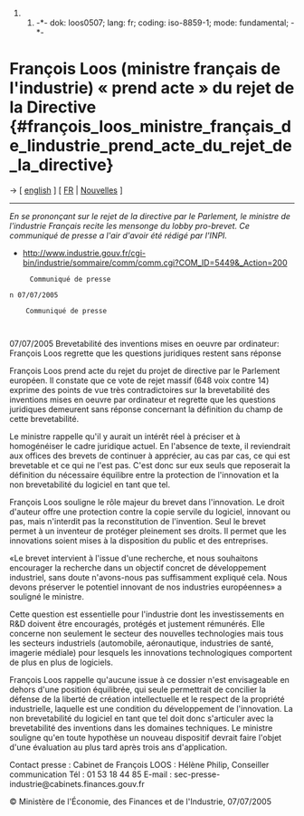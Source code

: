 1.  1.  -\*- dok: loos0507; lang: fr; coding: iso-8859-1; mode:
        fundamental; -\*-

# François Loos (ministre français de l\'industrie) « prend acte » du rejet de la Directive {#françois_loos_ministre_français_de_lindustrie_prend_acte_du_rejet_de_la_directive}

-\> \[ [ english](Loos050706En "wikilink") \] \[ [
FR](SwpatfrFr "wikilink") \| [ Nouvelles](SwpatcninoFr "wikilink") \]

------------------------------------------------------------------------

*En se prononçant sur le rejet de la directive par le Parlement, le
ministre de l\'industrie Français recite les mensonge du lobby
pro-brevet. Ce communiqué de presse a l\'air d\'avoir été rédigé par
l\'INPI.*

-   <http://www.industrie.gouv.fr/cgi-bin/industrie/sommaire/comm/comm.cgi?COM_ID=5449&_Action=200>

`     Communiqué de presse`

`n 07/07/2005`

`    Communiqué de presse`\
`    `\
`   `

07/07/2005 Brevetabilité des inventions mises en oeuvre par ordinateur:
François Loos regrette que les questions juridiques restent sans réponse

François Loos prend acte du rejet du projet de directive par le
Parlement européen. Il constate que ce vote de rejet massif (648 voix
contre 14) exprime des points de vue très contradictoires sur la
brevetabilité des inventions mises en oeuvre par ordinateur et regrette
que les questions juridiques demeurent sans réponse concernant la
définition du champ de cette brevetabilité.

Le ministre rappelle qu\'il y aurait un intérêt réel à préciser et à
homogénéiser le cadre juridique actuel. En l\'absence de texte, il
reviendrait aux offices des brevets de continuer à apprécier, au cas par
cas, ce qui est brevetable et ce qui ne l\'est pas. C\'est donc sur eux
seuls que reposerait la définition du nécessaire équilibre entre la
protection de l\'innovation et la non brevetabilité du logiciel en tant
que tel.

François Loos souligne le rôle majeur du brevet dans l\'innovation. Le
droit d\'auteur offre une protection contre la copie servile du
logiciel, innovant ou pas, mais n\'interdit pas la reconstitution de
l\'invention. Seul le brevet permet à un inventeur de protéger
pleinement ses droits. Il permet que les innovations soient mises à la
disposition du public et des entreprises.

«Le brevet intervient à l\'issue d\'une recherche, et nous souhaitons
encourager la recherche dans un objectif concret de développement
industriel, sans doute n\'avons-nous pas suffisamment expliqué cela.
Nous devons préserver le potentiel innovant de nos industries
européennes» a souligné le ministre.

Cette question est essentielle pour l\'industrie dont les
investissements en R&D doivent être encouragés, protégés et justement
rémunérés. Elle concerne non seulement le secteur des nouvelles
technologies mais tous les secteurs industriels (automobile,
aéronautique, industries de santé, imagerie médiale) pour lesquels les
innovations technologiques comportent de plus en plus de logiciels.

François Loos rappelle qu\'aucune issue à ce dossier n\'est envisageable
en dehors d\'une position équilibrée, qui seule permettrait de concilier
la défense de la liberté de création intellectuelle et le respect de la
propriété industrielle, laquelle est une condition du développement de
l\'innovation. La non brevetabilité du logiciel en tant que tel doit
donc s\'articuler avec la brevetabilité des inventions dans les domaines
techniques. Le ministre souligne qu\'en toute hypothèse un nouveau
dispositif devrait faire l\'objet d\'une évaluation au plus tard après
trois ans d\'application.

Contact presse : Cabinet de François LOOS : Hélène Philip, Conseiller
communication Tél : 01 53 18 44 85 E-mail :
sec-presse-industrie\@cabinets.finances.gouv.fr

© Ministère de l\'Économie, des Finances et de l\'Industrie, 07/07/2005

